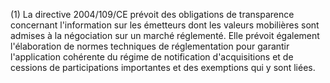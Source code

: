 (1) La directive 2004/109/CE prévoit des obligations de transparence concernant l'information sur les émetteurs dont les valeurs mobilières sont admises à la négociation sur un marché réglementé. Elle prévoit également l'élaboration de normes techniques de réglementation pour garantir l'application cohérente du régime de notification d'acquisitions et de cessions de participations importantes et des exemptions qui y sont liées.